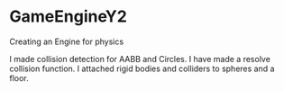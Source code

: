 # GameEngineY2
 Creating an Engine for physics

I made collision detection for AABB and Circles.
I have made a resolve collision function.
I attached rigid bodies and colliders to spheres and a floor.
